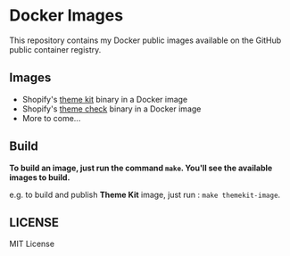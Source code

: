 # Docker Images

This repository contains my Docker public images available on the GitHub public container registry.

## Images

- Shopify's [theme kit](https://github.com/Shopify/themekit) binary in a Docker image 
- Shopify's [theme check](https://github.com/Shopify/theme-check) binary in a Docker image
- More to come...

## Build

**To build an image, just run the command `make`.  You'll see the available images to build.**

e.g. to build and publish **Theme Kit** image, just run : 
```make themekit-image```.

## LICENSE

MIT License
